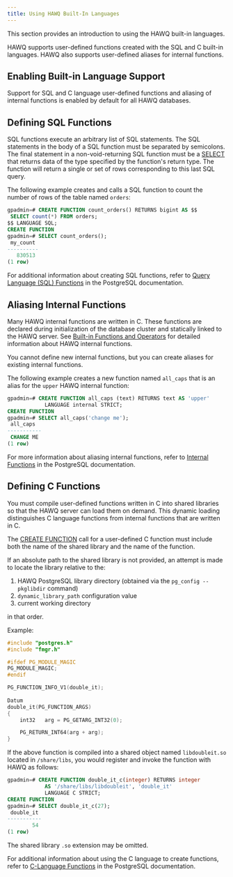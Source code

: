 ```yaml
---
title: Using HAWQ Built-In Languages
---
```


<!--
Licensed to the Apache Software Foundation (ASF) under one
or more contributor license agreements.  See the NOTICE file
distributed with this work for additional information
regarding copyright ownership.  The ASF licenses this file
to you under the Apache License, Version 2.0 (the
"License"); you may not use this file except in compliance
with the License.  You may obtain a copy of the License at

  http://www.apache.org/licenses/LICENSE-2.0

Unless required by applicable law or agreed to in writing,
software distributed under the License is distributed on an
"AS IS" BASIS, WITHOUT WARRANTIES OR CONDITIONS OF ANY
KIND, either express or implied.  See the License for the
specific language governing permissions and limitations
under the License.
-->

This section provides an introduction to using the HAWQ built-in languages.

HAWQ supports user-defined functions created with the SQL and C built-in languages. HAWQ also supports user-defined aliases for internal functions.


## Enabling Built-in Language Support<a id="enablebuiltin"></a>

Support for SQL and C language user-defined functions and aliasing of internal functions is enabled by default for all HAWQ databases.

## Defining SQL Functions<a id="builtinsql"></a>

SQL functions execute an arbitrary list of SQL statements. The SQL statements in the body of a SQL function must be separated by semicolons. The final statement in a non-void-returning SQL function must be a [SELECT](../reference/sql/SELECT/index.html) that returns data of the type specified by the function's return type. The function will return a single or set of rows corresponding to this last SQL query.

The following example creates and calls a SQL function to count the number of rows of the table named `orders`:

``` sql
gpadmin=# CREATE FUNCTION count_orders() RETURNS bigint AS $$
 SELECT count(*) FROM orders;
$$ LANGUAGE SQL;
CREATE FUNCTION
gpadmin=# SELECT count_orders();
 my_count 
----------
   830513
(1 row)
```

For additional information about creating SQL functions, refer to [Query Language (SQL) Functions](https://www.postgresql.org/docs/8.2/static/xfunc-sql/index.html) in the PostgreSQL documentation.

## Aliasing Internal Functions<a id="builtininternal"></a>

Many HAWQ internal functions are written in C. These functions are declared during initialization of the database cluster and statically linked to the HAWQ server. See [Built-in Functions and Operators](../query/functions-operators.html#topic29) for detailed information about HAWQ internal functions.

You cannot define new internal functions, but you can create aliases for existing internal functions.

The following example creates a new function named `all_caps` that is an alias for the `upper` HAWQ internal function:


``` sql
gpadmin=# CREATE FUNCTION all_caps (text) RETURNS text AS 'upper'
            LANGUAGE internal STRICT;
CREATE FUNCTION
gpadmin=# SELECT all_caps('change me');
 all_caps  
-----------
 CHANGE ME
(1 row)

```

For more information about aliasing internal functions, refer to [Internal Functions](https://www.postgresql.org/docs/8.2/static/xfunc-internal/index.html) in the PostgreSQL documentation.

## Defining C Functions<a id="builtinc_lang"></a>

You must compile user-defined functions written in C into shared libraries so that the HAWQ server can load them on demand. This dynamic loading distinguishes C language functions from internal functions that are written in C.

The [CREATE FUNCTION](../reference/sql/CREATE-FUNCTION/index.html) call for a user-defined C function must include both the name of the shared library and the name of the function.

If an absolute path to the shared library is not provided, an attempt is made to locate the library relative to the: 

1. HAWQ PostgreSQL library directory (obtained via the `pg_config --pkglibdir` command)
2. `dynamic_library_path` configuration value
3. current working directory

in that order. 

Example:

``` c
#include "postgres.h"
#include "fmgr.h"

#ifdef PG_MODULE_MAGIC
PG_MODULE_MAGIC;
#endif

PG_FUNCTION_INFO_V1(double_it);
         
Datum
double_it(PG_FUNCTION_ARGS)
{
    int32   arg = PG_GETARG_INT32(0);

    PG_RETURN_INT64(arg + arg);
}
```

If the above function is compiled into a shared object named `libdoubleit.so` located in `/share/libs`, you would register and invoke the function with HAWQ as follows:

``` sql
gpadmin=# CREATE FUNCTION double_it_c(integer) RETURNS integer
            AS '/share/libs/libdoubleit', 'double_it'
            LANGUAGE C STRICT;
CREATE FUNCTION
gpadmin=# SELECT double_it_c(27);
 double_it 
-----------
        54
(1 row)

```

The shared library `.so` extension may be omitted.

For additional information about using the C language to create functions, refer to [C-Language Functions](https://www.postgresql.org/docs/8.2/static/xfunc-c/index.html) in the PostgreSQL documentation.

